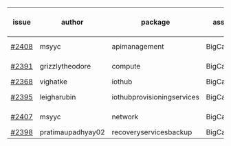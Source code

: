 | issue | author | package | assignee | bot advice | created date of issue | target release date | date from target |
| ------ | ------ | ------ | ------ | ------ | ------ | ------ | :-----: |
| [#2408](https://github.com/Azure/sdk-release-request/issues/2408) | msyyc | apimanagement | BigCat20196 | new issue ! <br> | 01-28 | 02-14 |   |
| [#2391](https://github.com/Azure/sdk-release-request/issues/2391) | grizzlytheodore | compute | BigCat20196 |   release date < 2 ! <br> | 01-19 | 01-28 | 0 |
| [#2368](https://github.com/Azure/sdk-release-request/issues/2368) | vighatke | iothub | BigCat20196 |   | 01-10 | 01-24 |   |
| [#2395](https://github.com/Azure/sdk-release-request/issues/2395) | leigharubin | iothubprovisioningservices | BigCat20196 | new comment.  <br> | 01-20 | 02-01 |   |
| [#2407](https://github.com/Azure/sdk-release-request/issues/2407) | msyyc | network | BigCat20196 | new issue ! <br> | 01-28 | 02-14 |   |
| [#2398](https://github.com/Azure/sdk-release-request/issues/2398) | pratimaupadhyay02 | recoveryservicesbackup | BigCat20196 |   | 01-21 | 01-25 |   |
